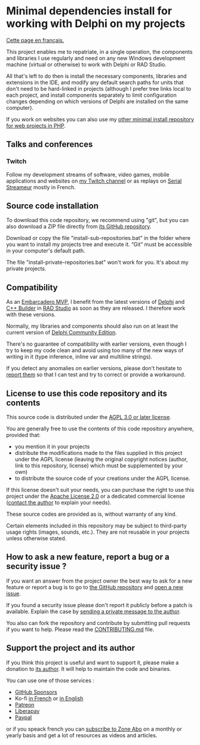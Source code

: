 # Minimal dependencies install for working with Delphi on my projects

[Cette page en français.](LISEZMOI.md)

This project enables me to repatriate, in a single operation, the components and libraries I use regularly and need on any new Windows development machine (virtual or otherwise) to work with Delphi or RAD Studio.

All that's left to do then is install the necessary components, libraries and extensions in the IDE, and modify any default search paths for units that don't need to be hard-linked in projects (although I prefer tree links local to each project, and install components separately to limit configuration changes depending on which versions of Delphi are installed on the same computer).

If you work on websites you can also use my [other minimal install repository for web projects in PHP](https://github.com/DeveloppeurPascal/__MyMinimalDependenciesForWorkingWithPHP).

## Talks and conferences

### Twitch

Follow my development streams of software, video games, mobile applications and websites on [my Twitch channel](https://www.twitch.tv/patrickpremartin) or as replays on [Serial Streameur](https://serialstreameur.fr) mostly in French.

## Source code installation

To download this code repository, we recommend using "git", but you can also download a ZIP file directly from [its GitHub repository](https://github.com/DeveloppeurPascal/__MyMinimalDependenciesForWorkingWithDelphi).

Download or copy the file "install-sub-repositories.bat" in the folder where you want to install my projects tree and execute it. “Git” must be accessible in your computer's default path.

The file "install-private-repositories.bat" won't work for you. It's about my private projects.

## Compatibility

As an [Embarcadero MVP](https://www.embarcadero.com/resources/partners/mvp-directory), I benefit from the latest versions of [Delphi](https://www.embarcadero.com/products/delphi) and [C++ Builder](https://www.embarcadero.com/products/cbuilder) in [RAD Studio](https://www.embarcadero.com/products/rad-studio) as soon as they are released. I therefore work with these versions.

Normally, my libraries and components should also run on at least the current version of [Delphi Community Edition](https://www.embarcadero.com/products/delphi/starter).

There's no guarantee of compatibility with earlier versions, even though I try to keep my code clean and avoid using too many of the new ways of writing in it (type inference, inline var and multiline strings).

If you detect any anomalies on earlier versions, please don't hesitate to [report them](https://github.com/DeveloppeurPascal/__MyMinimalDependenciesForWorkingWithDelphi/issues) so that I can test and try to correct or provide a workaround.

## License to use this code repository and its contents

This source code is distributed under the [AGPL 3.0 or later license](https://choosealicense.com/licenses/agpl-3.0/).

You are generally free to use the contents of this code repository anywhere, provided that:
* you mention it in your projects
* distribute the modifications made to the files supplied in this project under the AGPL license (leaving the original copyright notices (author, link to this repository, license) which must be supplemented by your own)
* to distribute the source code of your creations under the AGPL license.

If this license doesn't suit your needs, you can purchase the right to use this project under the [Apache License 2.0](https://choosealicense.com/licenses/apache-2.0/) or a dedicated commercial license ([contact the author](https://developpeur-pascal.fr/nous-contacter.php) to explain your needs).

These source codes are provided as is, without warranty of any kind.

Certain elements included in this repository may be subject to third-party usage rights (images, sounds, etc.). They are not reusable in your projects unless otherwise stated.

## How to ask a new feature, report a bug or a security issue ?

If you want an answer from the project owner the best way to ask for a new feature or report a bug is to go to [the GitHub repository](https://github.com/DeveloppeurPascal/__MyMinimalDependenciesForWorkingWithDelphi) and [open a new issue](https://github.com/DeveloppeurPascal/__MyMinimalDependenciesForWorkingWithDelphi/issues).

If you found a security issue please don't report it publicly before a patch is available. Explain the case by [sending a private message to the author](https://developpeur-pascal.fr/nous-contacter.php).

You also can fork the repository and contribute by submitting pull requests if you want to help. Please read the [CONTRIBUTING.md](CONTRIBUTING.md) file.

## Support the project and its author

If you think this project is useful and want to support it, please make a donation to [its author](https://github.com/DeveloppeurPascal). It will help to maintain the code and binaries.

You can use one of those services :

* [GitHub Sponsors](https://github.com/sponsors/DeveloppeurPascal)
* Ko-fi [in French](https://ko-fi.com/patrick_premartin_fr) or [in English](https://ko-fi.com/patrick_premartin_en)
* [Patreon](https://www.patreon.com/patrickpremartin)
* [Liberapay](https://liberapay.com/PatrickPremartin)
* [Paypal](https://www.paypal.com/paypalme/patrickpremartin)

or if you speack french you can [subscribe to Zone Abo](https://zone-abo.fr/nos-abonnements.php) on a monthly or yearly basis and get a lot of resources as videos and articles.
